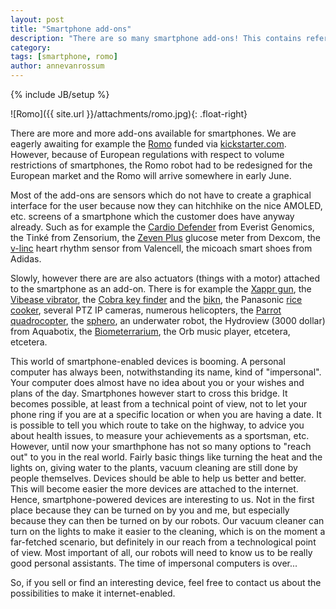 ```yaml
---
layout: post
title: "Smartphone add-ons"
description: "There are so many smartphone add-ons! This contains references to all kind of add-ons you might encounter."
category: 
tags: [smartphone, romo]
author: annevanrossum
---
```

{% include JB/setup %}

![Romo]({{ site.url }}/attachments/romo.jpg){: .float-right} 

There are more and more add-ons available for smartphones.
We are eagerly awaiting for example the
[Romo](http://www.kickstarter.com/projects/peterseid/romo-the-smartphone-robot) funded via [kickstarter.com](http://www.kickstarter.com). However,
because of European regulations with respect to volume restrictions of
smartphones, the Romo robot had to be redesigned for the European market and
the Romo will arrive somewhere in early June.

Most of the add-ons are sensors which do not have to create a graphical
interface for the user because now they can hitchhike on the nice AMOLED, etc.
screens of a smartphone which the customer does have anyway already. Such as
for example the [Cardio Defender](http://www.everistgenomics.com/content/cardiodefender/summary.htm) from Everist Genomics, the
Tinké from Zensorium, the
[Zeven Plus](http://www.dexcom.com/seven-plus) glucose meter from Dexcom, the
[v-linc](http://www.valencell.com/) heart rhythm sensor from Valencell, the
micoach smart shoes from Adidas.

Slowly, however there are are also actuators (things with a motor) attached to
the smartphone as an add-on. There is for example the [Xappr gun](http://www.xapprgun.com/), the [Vibease
vibrator](http://www.techinasia.com/vibease-pre-order/), the [Cobra key finder](https://www.cobra.com/detail/cobra-phonetag.cfm) and the
[bikn](http://www.bikn.com/index.php), the Panasonic [rice cooker](http://www.cnet.com/8301-13553_1-57400077-32/smartphone-talks-to-panasonic-rice-cooker/), several PTZ IP cameras, numerous helicopters, the [Parrot
quadrocopter](https://www.parrot.com/global/drones/parrot-ardrone-20-elite-edition), the
[sphero](http://www.gosphero.com/), an underwater robot, the Hydroview (3000
dollar) from Aquabotix, the [Biometerrarium](http://samuelwilkinson.com/biome/), the Orb music player, etcetera, etcetera.

This world of smartphone-enabled devices is booming. A personal computer has
always been, notwithstanding its name, kind of "impersonal". Your computer
does almost have no idea about you or your wishes and plans of the day.
Smartphones however start to cross this bridge. It becomes possible, at least
from a technical point of view, not to let your phone ring if you are at a
specific location or when you are having a date. It is possible to tell you
which route to take on the highway, to advice you about health issues, to
measure your achievements as a sportsman, etc. However, until now your
smarthphone has not so many options to "reach out" to you in the real world.
Fairly basic things like turning the heat and the lights on, giving water to
the plants, vacuum cleaning are still done by people themselves. Devices
should be able to help us better and better. This will become easier the more
devices are attached to the internet. Hence, smartphone-powered devices are
interesting to us. Not in the first place because they can be turned on by you
and me, but especially because they can then be turned on by our robots. Our
vacuum cleaner can turn on the lights to make it easier to the cleaning, which
is on the moment a far-fetched scenario, but definitely in our reach from a
technological point of view. Most important of all, our robots will need to
know us to be really good personal assistants. The time of impersonal
computers is over...

So, if you sell or find an interesting device, feel free to contact us about
the possibilities to make it internet-enabled.


